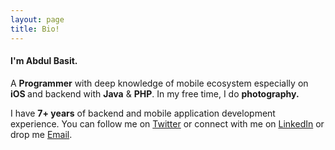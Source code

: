 ```yaml
---
layout: page
title: Bio!
---
```

<h4>I'm Abdul Basit.</h4>
A <strong>Programmer</strong> with deep knowledge of mobile ecosystem especially on <strong>iOS </strong>and backend with <strong>Java</strong> &amp; <strong>PHP</strong>. In my free time, I do <strong>photography.</strong>

I have <strong>7+ years</strong> of backend and mobile application development experience. You can follow me on [Twitter](http://twitter.com/abmussani) or connect with me on [LinkedIn](https://www.linkedin.com/in/abmussani/) or drop me [Email](mailto:hello@abmussani.com).